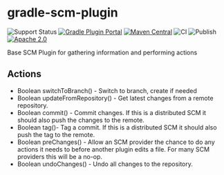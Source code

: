 gradle-scm-plugin
=================

![Support Status](https://img.shields.io/badge/nebula-active-green.svg)
[![Gradle Plugin Portal](https://img.shields.io/maven-metadata/v/https/plugins.gradle.org/m2/com.netflix.nebula/gradle-gradle-scm-plugin/maven-metadata.xml.svg?label=gradlePluginPortal)](https://plugins.gradle.org/plugin/nebula.gradle-scm)
[![Maven Central](https://maven-badges.herokuapp.com/maven-central/com.netflix.nebula/gradle-gradle-scm-plugin/badge.svg?style=plastic)](https://maven-badges.herokuapp.com/maven-central/com.netflix.nebula/gradle-gradle-scm-plugin)
![CI](https://github.com/nebula-plugins/gradle-gradle-scm-plugin/actions/workflows/ci.yml/badge.svg)
![Publish](https://github.com/nebula-plugins/gradle-gradle-scm-plugin/actions/workflows/publish.yml/badge.svg)
[![Apache 2.0](https://img.shields.io/github/license/nebula-plugins/gradle-gradle-scm-plugin.svg)](http://www.apache.org/licenses/LICENSE-2.0)


Base SCM Plugin for gathering information and performing actions

Actions
-------

* Boolean switchToBranch() - Switch to branch, create if needed
* Boolean updateFromRepository() - Get latest changes from a remote repository.
* Boolean commit() - Commit changes. If this is a distributed SCM it should also push the changes to the remote.
* Boolean tag()- Tag a commit. If this is a distributed SCM it should also push the tag to the remote.
* Boolean preChanges() - Allow an SCM provider the chance to do any actions it needs to before another plugin edits a file. For many SCM providers this will be a no-op.
* Boolean undoChanges() - Undo all changes to the repository.


